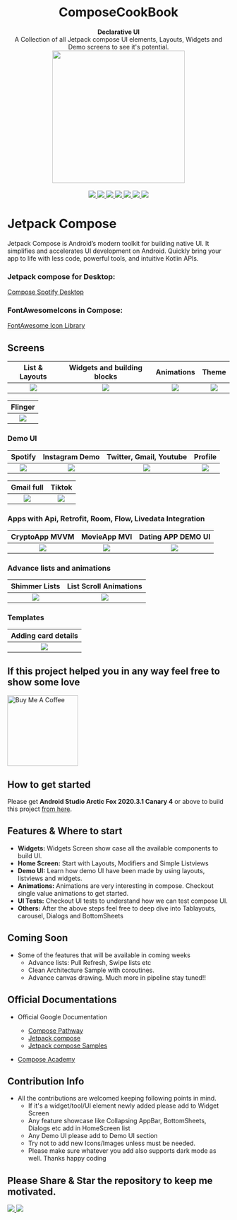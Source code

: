 <h1 align="center">ComposeCookBook</h1>

<div align="center">
  <strong>Declarative UI</strong>
</div>
<div align="center">
  A Collection of all Jetpack compose UI elements, Layouts, Widgets and Demo screens to see it's potential.
</div>
<div align="center">
 <img src = "https://github.com/Gurupreet/ComposeCookBook/blob/master/screens/composelogo.png" width = "300px"/>
</div>

<br />
 
<div align="center">
    <a href = "https://developer.android.com/jetpack/androidx/versions/all-channel#december_16_2020">
      <img src = "https://img.shields.io/badge/Jetpack%20Compose-1.0.0%20beta07-brightgreen" />
    </a>
  <a href = "https://github.com/Gurupreet/ComposeCookBook/actions/workflows/android.yml">
      <img src = "https://github.com/Gurupreet/ComposeCookBook/actions/workflows/android.yml/badge.svg" />
  </a>
  <a href = "https://github.com/Gurupreet/ComposeCookBook/network/">
    <img src = "https://img.shields.io/github/forks/Gurupreet/ComposeCookBook" />
  </a>
  <a href = "https://github.com/Gurupreet/ComposeCookBook/stargazers">
     <img src = "https://img.shields.io/github/stars/Gurupreet/ComposeCookBook" />
  </a>
  <a href = "https://github.com/Gurupreet/ComposeCookBook/issues">
     <img src = "https://img.shields.io/github/issues/Gurupreet/ComposeCookBook" />
  </a>  
    <a href = "https://github.com/Gurupreet/ComposeCookBook/blob/master/LICENSE">
     <img src = "https://img.shields.io/github/license/Gurupreet/ComposeCookBook" />
  </a> 
  <a href = "https://twitter.com/_gurupreet">
     <img src = "https://img.shields.io/twitter/url?label=follow&style=social&url=https%3A%2F%2Ftwitter.com%2F_gurupreet" />
  </a>
</div>

# Jetpack Compose
Jetpack Compose is Android’s modern toolkit for building native UI. It simplifies and accelerates UI development on Android. Quickly bring your app to life with less code, powerful tools, and intuitive Kotlin APIs.

### Jetpack compose for Desktop:
[Compose Spotify Desktop](https://github.com/Gurupreet/ComposeSpotifyDesktop)
### FontAwesomeIcons in Compose:
[FontAwesome Icon Library ](https://github.com/Gurupreet/FontAwesomeCompose)

## Screens
List & Layouts             |  Widgets and building blocks| Animations | Theme
:-------------------------:|:-------------------------: | :-------------------------: | :-------------------------:
![](https://media.giphy.com/media/WOlo2cTDdjGkgdAJQK/giphy.gif)  |  ![](https://media.giphy.com/media/RkEyxCn43aX1MoIdcx/giphy.gif) | ![](https://media.giphy.com/media/pZfwwwOlKQtiyJFPr2/giphy.gif) | ![](https://media.giphy.com/media/kPt0nCCWAcahhJsJh6/giphy.gif)

Flinger                    | 
:-------------------------:|
![](https://media.giphy.com/media/kLvW72nuWHSSYkxV5F/giphy.gif) |

### Demo UI
Spotify             |  Instagram Demo | Twitter, Gmail, Youtube                       | Profile
:-------------------------:|:-------------------------: | :-------------------------: | :-------------------------:
![](https://media.giphy.com/media/IddlpOpdboqJwdhxMS/giphy.gif)  |  ![](https://media.giphy.com/media/XSh4SKvAgr6Moj3SDH/giphy.gif) | ![](https://media.giphy.com/media/sEe1vREivaK7ieMPYj/giphy.gif) | ![](https://media.giphy.com/media/n3UTF9SzLpBGneFyj3/giphy.gif)

Gmail full             |  Tiktok                   
:-------------------------:|:-------------------------:
![](https://media.giphy.com/media/hrOVD7rbST5shclGkQ/giphy.gif)  |  ![](https://media.giphy.com/media/cimocpJnmSBeJIPxu2/giphy.gif)


### Apps with Api, Retrofit, Room, Flow, Livedata Integration
CryptoApp MVVM             |  MovieApp MVI              | Dating APP DEMO UI
:-------------------------:|:-------------------------: | :-------------------------:
![](https://media.giphy.com/media/OtJXUCh2ITINfKuTc0/giphy.gif)  |  ![](https://media.giphy.com/media/BfHMR2EMJkzB1agvpk/giphy.gif) | ![](https://media.giphy.com/media/tVXmwM2ryGlhCcf3Kl/giphy.gif)

### Advance lists and animations
Shimmer Lists             | List Scroll Animations       
:-------------------------:|:-------------------------: 
![](https://media.giphy.com/media/VQof1yEEbEgcqgY7WW/giphy.gif)  |  ![](https://media.giphy.com/media/hhpnI1beJr6gRi4btK/giphy.gif)

### Templates
Adding card details        | 
:-------------------------:|
![](https://user-images.githubusercontent.com/8813304/112016144-1e21ef00-8b35-11eb-8c33-362c8cbe6c0d.gif)  | 

## If this project helped you in any way feel free to show some love
<a href="https://www.buymeacoffee.com/gurupreet" target="_blank">
    <img src="https://cdn.buymeacoffee.com/buttons/v2/default-yellow.png" alt="Buy Me A Coffee" width="160">
</a>

## How to get started
Please get **Android Studio Arctic Fox 2020.3.1 Canary 4** or above to build this project [from here](https://developer.android.com/studio/preview/).

## Features & Where to start
- __Widgets:__ Widgets Screen show case all the available components to build UI.
- __Home Screen:__ Start with Layouts, Modifiers and Simple Listviews
- __Demo UI:__ Learn how demo UI have been made by using layouts, listviews and widgets.
- __Animations:__ Animations are very interesting in compose. Checkout single value animations to get started.
- __UI Tests:__ Checkout UI tests to understand how we can test compose UI.
- __Others:__ After the above steps feel free to deep dive into Tablayouts, carousel, Dialogs and BottomSheets 


## Coming Soon
- Some of the features that will be available in coming weeks
  - Advance lists: Pull Refresh, Swipe lists etc
  - Clean Architecture Sample with coroutines.
  - Advance canvas drawing. 
  Much more in pipeline stay tuned!!

## Official Documentations
- Official Google Documentation
  - [Compose Pathway](https://developer.android.com/courses/pathways/compose)
  - [Jetpack compose](https://developer.android.com/jetpack/compose)
  - [Jetpack compose Samples](https://github.com/android/compose-samples)
  
- [Compose Academy ](https://compose.academy/)

## Contribution Info
- All the contributions are welcomed keeping following points in mind.
  - If it's a widget/tool/UI element newly added please add to Widget Screen
  - Any feature showcase like Collapsing AppBar, BottomSheets, Dialogs etc add in HomeScreen list
  - Any Demo UI please add to Demo UI section
  - Try not to add new Icons/Images unless must be needed.
  - Please make sure whatever you add also supports dark mode as well.
  Thanks happy coding 


## Please Share & Star the repository to keep me motivated.
  <a href = "https://github.com/Gurupreet/ComposeCookBook/stargazers">
     <img src = "https://img.shields.io/github/stars/Gurupreet/ComposeCookBook" />
  </a>
  <a href = "https://twitter.com/_gurupreet">
     <img src = "https://img.shields.io/twitter/url?label=follow&style=social&url=https%3A%2F%2Ftwitter.com%2F_gurupreet" />
  </a>

